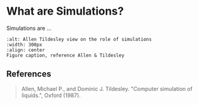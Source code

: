 # What are Simulations?

Simulations are ...

```{image} ./_images/introduction/_figures/Molecular_simulation_process.png
:alt: Allen Tildesley view on the role of simulations
:width: 300px
:align: center
Figure caption, reference Allen & Tildesley
```

## References

> Allen, Michael P., and Dominic J. Tildesley. "Computer simulation of liquids.", Oxford (1987).
